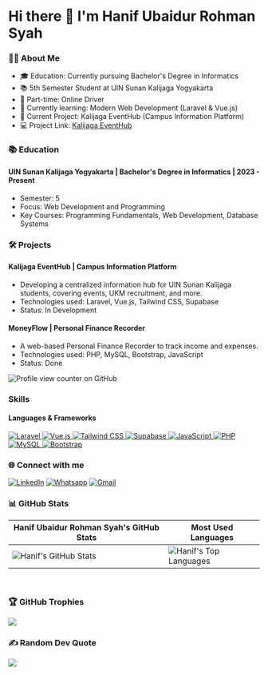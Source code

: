 # Hi there 👋 I'm Hanif Ubaidur Rohman Syah

### 👨‍💻 About Me
- 🎓 Education: Currently pursuing Bachelor's Degree in Informatics
- 📚 5th Semester Student at UIN Sunan Kalijaga Yogyakarta
- 💼 Part-time: Online Driver
- 🌱 Currently learning: Modern Web Development (Laravel & Vue.js)
- 🚀 Current Project: Kalijaga EventHub (Campus Information Platform)
- 💻 Project Link: [Kalijaga EventHub](https://github.com/hanipubaidur/Kalijaga-EventHub)

### 📚 Education
#### UIN Sunan Kalijaga Yogyakarta | Bachelor's Degree in Informatics | 2023 - Present
- Semester: 5
- Focus: Web Development and Programming
- Key Courses: Programming Fundamentals, Web Development, Database Systems

### 🛠️ Projects
#### Kalijaga EventHub | Campus Information Platform
- Developing a centralized information hub for UIN Sunan Kalijaga students, covering events, UKM recruitment, and more.
- Technologies used: Laravel, Vue.js, Tailwind CSS, Supabase
- Status: In Development

#### MoneyFlow | Personal Finance Recorder
- A web-based Personal Finance Recorder to track income and expenses.
- Technologies used: PHP, MySQL, Bootstrap, JavaScript
- Status: Done

![Profile view counter on GitHub](https://komarev.com/ghpvc/?username=hanipubaidur)

### Skills
#### Languages & Frameworks
<p align="left">
  <a href="https://laravel.com" target="_blank" rel="noreferrer">
    <img src="https://img.shields.io/badge/Laravel-FF2D20?style=for-the-badge&logo=laravel&logoColor=white" alt="Laravel"/>
  </a>
  <a href="https://vuejs.org/" target="_blank" rel="noreferrer">
    <img src="https://img.shields.io/badge/Vue.js-35495E?style=for-the-badge&logo=vuedotjs&logoColor=4FC08D" alt="Vue.js"/>
  </a>
  <a href="https://tailwindcss.com/" target="_blank" rel="noreferrer">
    <img src="https://img.shields.io/badge/Tailwind_CSS-38B2AC?style=for-the-badge&logo=tailwind-css&logoColor=white" alt="Tailwind CSS"/>
  </a>
  <a href="https://supabase.io/" target="_blank" rel="noreferrer">
    <img src="https://img.shields.io/badge/Supabase-181818?style=for-the-badge&logo=supabase&logoColor=3ECF8E" alt="Supabase"/>
  </a>
  <a href="https://developer.mozilla.org/en-US/docs/Web/JavaScript" target="_blank" rel="noreferrer">
    <img src="https://img.shields.io/badge/JavaScript-F7DF1E?style=for-the-badge&logo=javascript&logoColor=black" alt="JavaScript"/>
  </a>
  <a href="https://www.php.net" target="_blank" rel="noreferrer">
    <img src="https://img.shields.io/badge/PHP-777BB4?style=for-the-badge&logo=php&logoColor=white" alt="PHP"/>
  </a>
  <a href="https://www.mysql.com/" target="_blank" rel="noreferrer">
    <img src="https://img.shields.io/badge/MySQL-005C84?style=for-the-badge&logo=mysql&logoColor=white" alt="MySQL"/>
  </a>
  <a href="https://getbootstrap.com" target="_blank" rel="noreferrer">
    <img src="https://img.shields.io/badge/Bootstrap-563D7C?style=for-the-badge&logo=bootstrap&logoColor=white" alt="Bootstrap"/>
  </a>
</p>

### 🌐 Connect with me
[![LinkedIn](https://img.shields.io/badge/LinkedIn-0077B5?style=for-the-badge&logo=linkedin&logoColor=white)](https://linkedin.com/in/hanif-ubaidur-rohman-syah)
[![Whatsapp](https://img.shields.io/badge/WhatsApp-25D366?style=for-the-badge&logo=whatsapp&logoColor=white)](https://wa.me/qr/R4YHHZCP3DJAP1)
[![Gmail](https://img.shields.io/badge/Gmail-D14836?style=for-the-badge&logo=gmail&logoColor=white)](mailto:hanifurohman05@gmail.com)

### 📊 GitHub Stats

| Hanif Ubaidur Rohman Syah's GitHub Stats | Most Used Languages |
|---|---|
| <img src="https://github-readme-stats.vercel.app/api?username=hanipubaidur" alt="Hanif's GitHub Stats"/> | <img src="https://github-readme-stats.vercel.app/api/top-langs/?username=hanipubaidur&layout=compact" alt="Hanif's Top Languages"/> |

<br>

### 🏆 GitHub Trophies
![](https://github-profile-trophy.vercel.app/?username=hanipubaidur&theme=radical&no-frame=false&no-bg=true&margin-w=4)

### ✍️ Random Dev Quote
![](https://quotes-github-readme.vercel.app/api?type=horizontal&theme=radical)